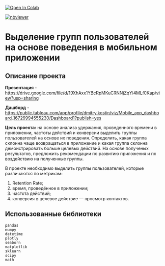 <a href="https://colab.research.google.com/github/DmitryKostin/yandex-praktikum-data-analyst/blob/main/11_final_app_segment_project/final_app_segment_project.ipynb" target="_parent"><img src="https://colab.research.google.com/assets/colab-badge.svg" alt="Open In Colab"/></a>

[![nbviewer](https://raw.githubusercontent.com/jupyter/design/master/logos/Badges/nbviewer_badge.svg)](https://nbviewer.org/github/DmitryKostin/yandex-praktikum-data-analyst/blob/main/11_final_app_segment_project/final_app_segment_project.ipynb)

# Выделение групп пользователей на основе поведения в мобильном приложении

## Описание проекта

**Презентация** - https://drive.google.com/file/d/19XhAxx1YBcRpMKuCRNNjZqYI4MLf0Kap/view?usp=sharing

**Дашборд** - https://public.tableau.com/app/profile/dmitry.kostin/viz/Mobile_app_dashboard_16729994555230/Dashboard1?publish=yes

**Цель проекта:** на основе анализа удержания, проведенного времени в приложении, частоты действий и конверсии выделить группы пользователей на основе их поведения. Определить, какая группа склонна чаще возвращаться в приложение и какая группа склонна демонстрировать больше целевых действий. На основе полученых результатов, предложить рекомендации по развитию приложения и по воздействию на полученные группы.

В проекте необходимо выделить группы пользователей, которые различаются по метрикам:

1. Retention Rate;
2. время, проведённое в приложении; 
3. частота действий; 
4. конверсия в целевое действие — просмотр контактов.

## Использованные библиотеки
```
pandas 
numpy 
datetime 
plotly 
seaborn 
matplotlib 
sklearn 
scipy 
math
```

